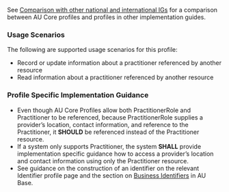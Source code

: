 See [Comparison with other national and international IGs](comparison.html) for a comparison between AU Core profiles and profiles in other implementation guides.

### Usage Scenarios

The following are supported usage scenarios for this profile:

- Record or update information about a practitioner referenced by another resource
- Read information about a practitioner referenced by another resource

### Profile Specific Implementation Guidance
- Even though AU Core Profiles allow both PractitionerRole and Practitioner to be referenced, because PractitionerRole supplies a provider’s location, contact information, and reference to the Practitioner, it **SHOULD** be referenced instead of the Practitioner resource. 
- If a system only supports Practitioner, the system **SHALL** provide implementation specific guidance how to access a provider’s location and contact information using only the Practitioner resource.
- See guidance on the construction of an identifier on the relevant Identifier profile page and the section on [Business Identifiers](https://build.fhir.org/ig/hl7au/au-fhir-base/generalguidance.html#business-identifiers) in AU Base.

